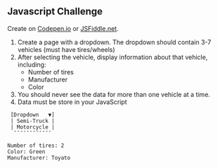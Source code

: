 
## Javascript Challenge

Create on [Codepen.io](http://codepen.io) or [JSFiddle.net](http://jsfiddle.net).

1. Create a page with a dropdown. The dropdown should contain 3-7 vehicles (must have tires/wheels)
2. After selecting the vehicle, display information about that vehicle, including:
   * Number of tires
   * Manufacturer
   * Color
3. You should never see the data for more than one vehicle at a time.
4. Data must be store in your JavaScript

```
 [Dropdown   ▼]
 | Semi-Truck |
 | Motorcycle |
  ¯¯¯¯¯¯¯¯¯¯¯¯

Number of tires: 2
Color: Green
Manufacturer: Toyato
```
